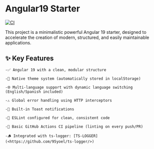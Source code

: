 # Angular19 Starter

[![CI](https://github.com/95yoel/Angular19-starter/actions/workflows/ci.yml/badge.svg)](https://github.com/95yoel/Angular19-starter/actions/workflows/ci.yml)

This project is a minimalistic powerful Angular 19 starter, designed to accelerate the creation of modern, structured, and easily maintainable applications.

## ✨ Key Features

    -✅ Angular 19 with a clean, modular structure

    -🎨 Native theme system (automatically stored in localStorage)

    -🌐 Multi-language support with dynamic language switching (English/Spanish included)

    -⚠️ Global error handling using HTTP interceptors

    -🔔 Built-in Toast notifications

    -🚧 ESLint configured for clean, consistent code

    -📝 Basic GitHub Actions CI pipeline (linting on every push/PR)

    -🪵 Integrated with ts-logger: [TS-LOGGER](<https://github.com/95yoel/ts-logger/>)
